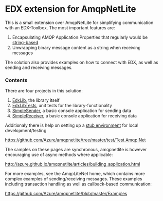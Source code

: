 # EDX extension for AmqpNetLite

This is a small extension over AmqpNetLite for simplifying communication with an EDX-Toolbox. The most important features are:

1. Encapsulating AMQP Application Properties that regularly would be [string-based](EdxLib/Constants.cs) 
1. Unwrapping binary message content as a string when receiving messages

The solution also provides examples on how to connect with EDX, as well as sending and receiving messages.

### Contents
There are four projects in this solution: 
1. [EdxLib](EdxLib), the library itself
1. [EdxLibTests](EdxLibTests), unit tests for the library-functionality
1. [SimpleSender](SimpleSender), a basic console application for sending data
1. [SimpleReceiver](SimpleReceiver), a basic console application for receiving data

Additionaly there is help on setting up a [stub environment](SETUP.md) for local development/testing

https://github.com/Azure/amqpnetlite/tree/master/test/Test.Amqp.Net

The samples on these pages are synchronous, amqpnetlite is however encouraging use of async methods where applicable:

http://azure.github.io/amqpnetlite/articles/building_application.html

For more examples, see the AmqpLiteNet home, which contains more complex examples of sending/receiving messages. These examples including transaction handling as well as callback-based communication: 

https://github.com/Azure/amqpnetlite/blob/master/Examples
